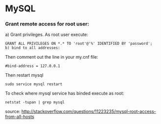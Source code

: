# MySQL

### Grant remote access for root user:

a) Grant privileges. As root user execute:
```
GRANT ALL PRIVILEGES ON *.* TO 'root'@'%' IDENTIFIED BY 'password';
b) bind to all addresses:
```
Then comment out the line in your my.cnf file:
```
#bind-address = 127.0.0.1 
```

Then restart mysql
```
sudo service mysql restart
```

To check where mysql service has binded execute as root:
```
netstat -tupan | grep mysql
```
source: http://stackoverflow.com/questions/11223235/mysql-root-access-from-all-hosts